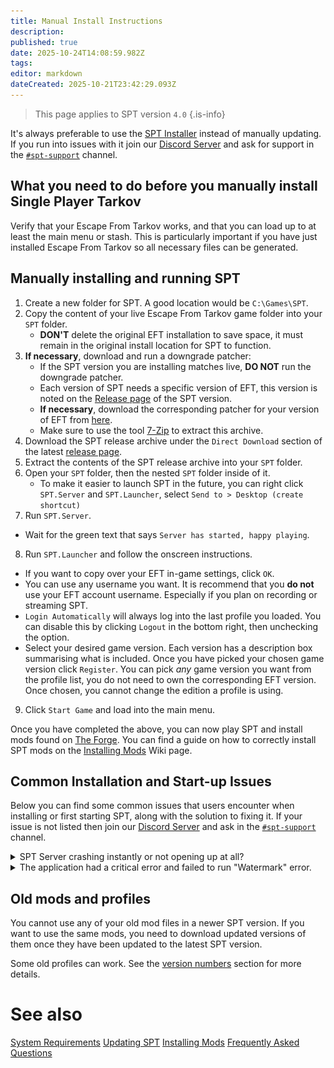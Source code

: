 ```yaml
---
title: Manual Install Instructions
description: 
published: true
date: 2025-10-24T14:08:59.982Z
tags: 
editor: markdown
dateCreated: 2025-10-21T23:42:29.093Z
---
```


> This page applies to SPT version `4.0`
{.is-info}

It's always preferable to use the [SPT Installer](/Installation_Guide) instead of manually updating. If you run into issues with it join our [Discord Server](http://discord.sp-tarkov.com/) and ask for support in the [`#spt-support`](https://discord.com/channels/875684761291599922/1172730102119944222) channel.

## What you need to do before you manually install Single Player Tarkov

Verify that your Escape From Tarkov works, and that you can load up to at least the main menu or stash.
This is particularly important if you have just installed Escape From Tarkov so all necessary files can be generated.

## Manually installing and running SPT

1. Create a new folder for SPT. A good location would be `C:\Games\SPT`.
2. Copy the content of your live Escape From Tarkov game folder into your `SPT` folder.
	- **DON'T** delete the original EFT installation to save space, it must remain in the original install location for SPT to function.
3. **If necessary**, download and run a downgrade patcher:
	- If the SPT version you are installing matches live, **DO NOT** run the downgrade patcher. 
	- Each version of SPT needs a specific version of EFT, this version is noted on the [Release page](https://github.com/sp-tarkov/build/releases/latest) of the SPT version.
	- **If necessary**, download the corresponding patcher for your version of EFT from [here](https://spt-mirror.refringe.com/patchers/).
	- Make sure to use the tool [7-Zip](https://www.7-zip.org/) to extract this archive.
4. Download the SPT release archive under the `Direct Download` section of the latest [release page](https://github.com/sp-tarkov/build/releases/latest).
5. Extract the contents of the SPT release archive into your `SPT` folder.
6. Open your `SPT` folder, then the nested `SPT` folder inside of it.
	- To make it easier to launch SPT in the future, you can right click `SPT.Server` and `SPT.Launcher`, select `Send to > Desktop (create shortcut)`
7. Run `SPT.Server`.
 - Wait for the green text that says `Server has started, happy playing`.
8. Run `SPT.Launcher` and follow the onscreen instructions.
 - If you want to copy over your EFT in-game settings, click `OK`. 
 - You can use any username you want. It is recommend that you **do not** use your EFT account username. Especially if you plan on recording or streaming SPT.
 - `Login Automatically` will always log into the last profile you loaded. You can disable this by clicking `Logout` in the bottom right, then unchecking the option.
 - Select your desired game version. Each version has a description box summarising what is included. Once you have picked your chosen game version click `Register`. You can pick *any* game version you want from the profile list, you do not need to own the corresponding EFT version. Once chosen, you cannot change the edition a profile is using.
9. Click `Start Game` and load into the main menu.

Once you have completed the above, you can now play SPT and install mods found on [The Forge](https://forge.sp-tarkov.com/). You can find a guide on how to correctly install SPT mods on the [Installing Mods](https://wiki.sp-tarkov.com/Installing_Mods) Wiki page.

## Common Installation and Start-up Issues
Below you can find some common issues that users encounter when installing or first starting SPT, along with the solution to fixing it. If your issue is not listed then join our [Discord Server](http://discord.sp-tarkov.com/) and ask in the [`#spt-support`](https://discord.com/channels/875684761291599922/1172730102119944222) channel.

<details>
<summary>SPT Server crashing instantly or not opening up at all?</summary>
  
See the solution [here](https://wiki.sp-tarkov.com/Known_SPT_Issues_40#server-doesnt-launch-or-closes-immediately).

</details>

<details>
<summary>The application had a critical error and failed to run "Watermark" error.</summary>

<img src="/failedshortcuts.png" style="border: 2px solid grey;" alt="Watermark Error">

This happens because you have moved the `SPT.Server` and/or the `SPT.Launcher`, out of your `[game folder]\SPT` folder. 
You will need to move these back into your `[game folder]\SPT` folder and create desktop shortcuts of these. You can do this by right-clicking the executables and then `Send To > Desktop (create shortcut)`.
</details>

## Old mods and profiles
You cannot use any of your old mod files in a newer SPT version. If you want to use the same mods, you need to download updated versions of them once they have been updated to the latest SPT version.

Some old profiles can work. See the [version numbers](https://wiki.sp-tarkov.com/Updating_SPT#version-numbers) section for more details.

# See also
[System Requirements](/system-requirements)
[Updating SPT](/Updating_SPT)
[Installing Mods](/Installing_Mods)
[Frequently Asked Questions](/FAQs_40)


